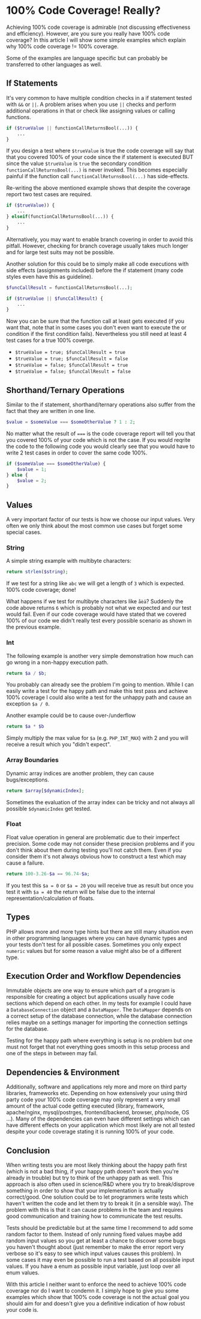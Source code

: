 # 100% Code Coverage! Really?

Achieving 100% code coverage is admirable (not discussing effectiveness and efficiency). However, are you sure you really have 100% code coverage? In this article I will show some simple examples which explain why 100% code coverage != 100% coverage.

Some of the examples are language specific but can probably be transferred to other languages as well.

## If Statements

It's very common to have multiple condition checks in a if statement tested with `&&` or `||`. A problem arises when you use `||` checks and perform additional operations in that or check like assigning values or calling functions.

```php
if ($trueValue || functionCallReturnsBool(...)) {
    ...
}
```

If you design a test where `$trueValue` is true the code coverage will say that that you covered 100% of your code since the if statement is executed BUT since the value `$trueValue` is `true` the secondary condition `functionCallReturnsBool(...)` is never invoked. This becomes especially painful if the function call `functionCallReturnsBool(...)` has side-effects.

Re-writing the above mentioned example shows that despite the coverage report two test cases are required.

```php
if ($trueValue)) {
    ...
} elseif(functionCallReturnsBool(...)) {
    ...
}
```

Alternatively, you may want to enable branch covering in order to avoid this pitfall. However, checking for branch coverage usually takes much longer and for large test suits may not be possible.

Another solution for this could be to simply make all code executions with side effects (assignments included) before the if statement (many code styles even have this as guideline).
```php
$funcCallResult = functionCallReturnsBool(...);

if ($trueValue || $funcCallResult) {
    ...
}
```

Now you can be sure that the function call at least gets executed (if you want that, note that in some cases you don't even want to execute the or condition if the first condition fails). Nevertheless you still need at least 4 test cases for a true 100% coverge.

* `$trueValue = true; $funcCallResult = true`
* `$trueValue = true; $funcCallResult = false`
* `$trueValue = false; $funcCallResult = true`
* `$trueValue = false; $funcCallResult = false`

## Shorthand/Ternary Operations

Similar to the if statement, shorthand/ternary operations also suffer from the fact that they are written in one line.

```php
$value = $someValue === $someOtherValue ? 1 : 2;
```

No matter what the result of `===` is the code coverage report will tell you that you covered 100% of your code which is not the case. If you would reqrite the code to the following code you would clearly see that you would have to write 2 test cases in order to cover the same code 100%.

```php
if ($someValue === $someOtherValue) {
    $value = 1;
} else {
    $value = 2;
}
```

## Values

A very important factor of our tests is how we choose our input values. Very often we only think about the most common use cases but forget some special cases. 

### String

A simple string example with multibyte characters:

```php
return strlen($string);
```

If we test for a string like `abc` we will get a length of `3` which is expected. 100% code coverage; done!

What happens if we test for multibyte characters like `åèä`? Suddenly the code above returns `6` which is probably not what we expected and our test would fail. Even if our code coverage would have stated that we covered 100% of our code we didn't really test every possible scenario as shown in the previous example.

### Int 

The following example is another very simple demonstration how much can go wrong in a non-happy execution path.

```php
return $a / $b;
```

You probably can already see the problem I'm going to mention. While I can easily write a test for the happy path and make this test pass and achieve 100% coverage I could also write a test for the unhappy path and cause an exception `$a / 0`.

Another example could be to cause over-/underflow

```php
return $a * $b
```

Simply multiply the max value for `$a` (e.g. `PHP_INT_MAX`) with 2 and you will receive a result which you "didn't expect".

### Array Boundaries

Dynamic array indices are another problem, they can cause bugs/exceptions.

```php
return $array[$dynamicIndex];
```
Sometimes the evaluation of the array index can be tricky and not always all possible `$dynamicIndex` get tested.

### Float

Float value operation in general are problematic due to their imperfect precision. Some code may not consider these precision problems and if you don't think about them during testing you'll not catch them. Even if you consider them it's not always obvious how to construct a test which may cause a failure.

```php
return 100-3.26-$a == 96.74-$a;
```

If you test this `$a = 0` or `$a = 20` you will receive true as result but once you test it with `$a = 40` the return will be false due to the internal representation/calculation of floats.

## Types

PHP allows more and more type hints but there are still many situation even in other programming languages where you can have dynamic types and your tests don't test for all possible cases. Sometimes you only expect `numeric` values but for some reason a value might also be of a different type.

## Execution Order and Workflow Dependencies

Immutable objects are one way to ensure which part of a program is responsible for creating a object but applications usually have code sections which depend on each other. In my tests for example I could have a `DatabaseConnection` object and a `DataMapper`. The `DataMapper` depends on a correct setup of the database connection, while the database connection relies maybe on a settings manager for importing the connection settings for the database.

Testing for the happy path where everything is setup is no problem but one must not forget that not everything goes smooth in this setup process and one of the steps in between may fail. 

## Dependencies & Environment

Additionally, software and applications rely more and more on third party libraries, frameworks etc. Depending on how extensively your using third party code your 100% code coverage may only represent a very small amount of the actual code getting executed (library, framework, apache/nginx, mysql/postrges, frontend/backend, browser, php/node, OS ...). Many of the dependencies can even have different settings which can have different effects on your application which most likely are not all tested despite your code coverage stating it is running 100% of your code.

## Conclusion

When writing tests you are most likely thinking about the happy path first (which is not a bad thing, if your happy path doesn't work then you're already in trouble) but try to think of the unhappy path as well. This approach is also often used in science/R&D where you try to break/disprove something in order to show that your implementation is actually correct/good. One solution could be to let programmers write tests which haven't written the code and let them try to break it (in a sensible way). The problem with this is that it can cause problems in the team and requires good communication and training how to communicate the test results.

Tests should be predictable but at the same time I recommend to add some random factor to them. Instead of only running fixed values maybe add random input values so you get at least a chance to discover some bugs you haven't thought about (just remember to make the error report very verbose so it's easy to see which input values causes this problem). In some cases it may even be possible to run a test based on all possible input values. If you have a enum as possible input variable, just loop over all enum values.

With this article I neither want to enforce the need to achieve 100% code coverage nor do I want to condemn it. I simply hope to give you some examples which show that 100% code coverage is not the actual goal you should aim for and doesn't give you a definitive indication of how robust your code is.
